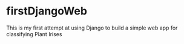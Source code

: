 # firstDjangoWeb
This is my first attempt at using Django to build a simple web app for classifying Plant Irises
